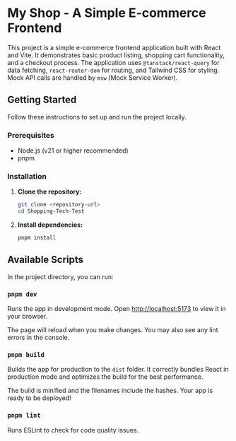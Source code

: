 # My Shop - A Simple E-commerce Frontend

This project is a simple e-commerce frontend application built with React and Vite. It demonstrates basic product listing, shopping cart functionality, and a checkout process. The application uses `@tanstack/react-query` for data fetching, `react-router-dom` for routing, and Tailwind CSS for styling. Mock API calls are handled by `msw` (Mock Service Worker).

## Getting Started

Follow these instructions to set up and run the project locally.

### Prerequisites

- Node.js (v21 or higher recommended)
- pnpm

### Installation

1.  **Clone the repository:**
    ```bash
    git clone <repository-url>
    cd Shopping-Tech-Test
    ```
2.  **Install dependencies:**
    ```bash
    pnpm install
    ```

## Available Scripts

In the project directory, you can run:

### `pnpm dev`

Runs the app in development mode.
Open [http://localhost:5173](http://localhost:5173) to view it in your browser.

The page will reload when you make changes.
You may also see any lint errors in the console.

### `pnpm build`

Builds the app for production to the `dist` folder.
It correctly bundles React in production mode and optimizes the build for the best performance.

The build is minified and the filenames include the hashes.
Your app is ready to be deployed!

### `pnpm lint`

Runs ESLint to check for code quality issues.
